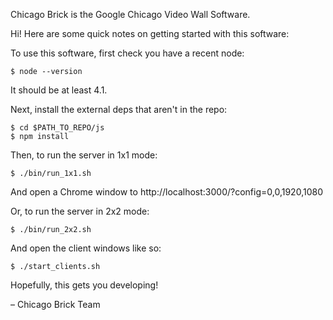 Chicago Brick is the Google Chicago Video Wall Software.

Hi! Here are some quick notes on getting started with this software:

To use this software, first check you have a recent node:
```
$ node --version
```
It should be at least 4.1.

Next, install the external deps that aren't in the repo:
```
$ cd $PATH_TO_REPO/js
$ npm install
```

Then, to run the server in 1x1 mode:
```
$ ./bin/run_1x1.sh
```

And open a Chrome window to http://localhost:3000/?config=0,0,1920,1080

Or, to run the server in 2x2 mode:
```
$ ./bin/run_2x2.sh
```

And open the client windows like so:
```
$ ./start_clients.sh
```

Hopefully, this gets you developing!

 – Chicago Brick Team
